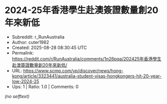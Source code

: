 # 2024-25年香港學生赴澳簽證數量創20年來新低

- Subreddit: r_RunAustralia
- Author: cuter1982
- Created: 2025-08-28 08:30:45 UTC
- Permalink: https://reddit.com/r/RunAustralia/comments/1n26pqa/202425年香港學生赴澳簽證數量創20年來新低/
- URL: https://www.scmp.com/yp/discover/news/hong-kong/article/3323441/australia-student-visas-hongkongers-hit-20-year-low-2024-25
- Ups: 1 | Ratio: 1.0 | Comments: 0

_(no selftext)_
